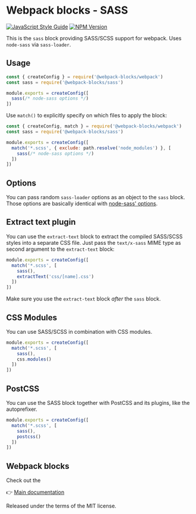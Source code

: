 # Webpack blocks - SASS

[![JavaScript Style Guide](https://img.shields.io/badge/code%20style-standard-brightgreen.svg)](http://standardjs.com/)
[![NPM Version](https://img.shields.io/npm/v/@webpack-blocks/sass.svg)](https://www.npmjs.com/package/@webpack-blocks/sass)

This is the `sass` block providing SASS/SCSS support for webpack. Uses `node-sass` via `sass-loader`.


## Usage

```js
const { createConfig } = require('@webpack-blocks/webpack')
const sass = require('@webpack-blocks/sass')

module.exports = createConfig([
  sass(/* node-sass options */)
])
```

Use `match()` to explicitly specify on which files to apply the block:

```js
const { createConfig, match } = require('@webpack-blocks/webpack')
const sass = require('@webpack-blocks/sass')

module.exports = createConfig([
  match('*.scss', { exclude: path.resolve('node_modules') }, [
    sass(/* node-sass options */)
  ])
])
```


## Options

You can pass random `sass-loader` options as an object to the `sass` block. Those options are basically identical with [node-sass' options](https://github.com/sass/node-sass#options).


## Extract text plugin

You can use the `extract-text` block to extract the compiled SASS/SCSS styles into a separate CSS file. Just pass the `text/x-sass` MIME type as second argument to the `extract-text` block:

```js
module.exports = createConfig([
  match('*.scss', [
    sass(),
    extractText('css/[name].css')
  ])
])
```

Make sure you use the `extract-text` block *after* the `sass` block.


## CSS Modules

You can use SASS/SCSS in combination with CSS modules.

```js
module.exports = createConfig([
  match('*.scss', [
    sass(),
    css.modules()
  ])
])
```


## PostCSS

You can use the SASS block together with PostCSS and its plugins, like the autoprefixer.

```js
module.exports = createConfig([
  match('*.scss', [
    sass(),
    postcss()
  ])
])
```


## Webpack blocks

Check out the

👉 [Main documentation](https://github.com/andywer/webpack-blocks)

Released under the terms of the MIT license.
